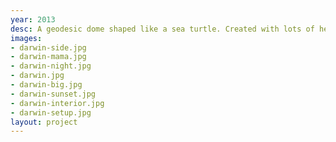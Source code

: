 ```yaml
---
year: 2013
desc: A geodesic dome shaped like a sea turtle. Created with lots of help from my friends.
images:
- darwin-side.jpg
- darwin-mama.jpg
- darwin-night.jpg
- darwin.jpg
- darwin-big.jpg
- darwin-sunset.jpg
- darwin-interior.jpg
- darwin-setup.jpg
layout: project
---
```

